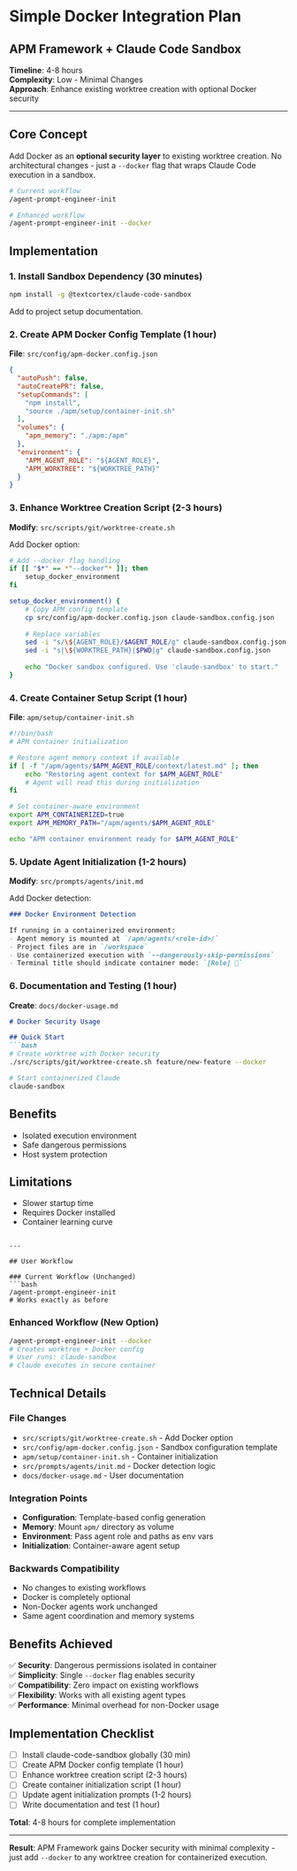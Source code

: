 # Simple Docker Integration Plan
## APM Framework + Claude Code Sandbox

**Timeline**: 4-8 hours  
**Complexity**: Low - Minimal Changes  
**Approach**: Enhance existing worktree creation with optional Docker security

---

## Core Concept

Add Docker as an **optional security layer** to existing worktree creation. No architectural changes - just a `--docker` flag that wraps Claude Code execution in a sandbox.

```bash
# Current workflow
/agent-prompt-engineer-init

# Enhanced workflow  
/agent-prompt-engineer-init --docker
```

## Implementation

### 1. Install Sandbox Dependency (30 minutes)

```bash
npm install -g @textcortex/claude-code-sandbox
```

Add to project setup documentation.

### 2. Create APM Docker Config Template (1 hour)

**File**: `src/config/apm-docker.config.json`
```json
{
  "autoPush": false,
  "autoCreatePR": false,
  "setupCommands": [
    "npm install",
    "source ./apm/setup/container-init.sh"
  ],
  "volumes": {
    "apm_memory": "./apm:/apm"
  },
  "environment": {
    "APM_AGENT_ROLE": "${AGENT_ROLE}",
    "APM_WORKTREE": "${WORKTREE_PATH}"
  }
}
```

### 3. Enhance Worktree Creation Script (2-3 hours)

**Modify**: `src/scripts/git/worktree-create.sh`

Add Docker option:
```bash
# Add --docker flag handling
if [[ "$*" == *"--docker"* ]]; then
    setup_docker_environment
fi

setup_docker_environment() {
    # Copy APM config template
    cp src/config/apm-docker.config.json claude-sandbox.config.json
    
    # Replace variables
    sed -i "s/\${AGENT_ROLE}/$AGENT_ROLE/g" claude-sandbox.config.json
    sed -i "s|\${WORKTREE_PATH}|$PWD|g" claude-sandbox.config.json
    
    echo "Docker sandbox configured. Use 'claude-sandbox' to start."
}
```

### 4. Create Container Setup Script (1 hour)

**File**: `apm/setup/container-init.sh`
```bash
#!/bin/bash
# APM container initialization

# Restore agent memory context if available
if [ -f "/apm/agents/$APM_AGENT_ROLE/context/latest.md" ]; then
    echo "Restoring agent context for $APM_AGENT_ROLE"
    # Agent will read this during initialization
fi

# Set container-aware environment
export APM_CONTAINERIZED=true
export APM_MEMORY_PATH="/apm/agents/$APM_AGENT_ROLE"

echo "APM container environment ready for $APM_AGENT_ROLE"
```

### 5. Update Agent Initialization (1-2 hours)

**Modify**: `src/prompts/agents/init.md`

Add Docker detection:
```markdown
### Docker Environment Detection

If running in a containerized environment:
- Agent memory is mounted at `/apm/agents/<role-id>/`
- Project files are in `/workspace`
- Use containerized execution with `--dangerously-skip-permissions`
- Terminal title should indicate container mode: `[Role] 🐳`
```

### 6. Documentation and Testing (1 hour)

**Create**: `docs/docker-usage.md`
```markdown
# Docker Security Usage

## Quick Start
```bash
# Create worktree with Docker security
./src/scripts/git/worktree-create.sh feature/new-feature --docker

# Start containerized Claude
claude-sandbox
```

## Benefits
- Isolated execution environment
- Safe dangerous permissions
- Host system protection

## Limitations  
- Slower startup time
- Requires Docker installed
- Container learning curve
```

---

## User Workflow

### Current Workflow (Unchanged)
```bash
/agent-prompt-engineer-init
# Works exactly as before
```

### Enhanced Workflow (New Option)
```bash
/agent-prompt-engineer-init --docker
# Creates worktree + Docker config
# User runs: claude-sandbox
# Claude executes in secure container
```

## Technical Details

### File Changes
- `src/scripts/git/worktree-create.sh` - Add Docker option
- `src/config/apm-docker.config.json` - Sandbox configuration template  
- `apm/setup/container-init.sh` - Container initialization
- `src/prompts/agents/init.md` - Docker detection logic
- `docs/docker-usage.md` - User documentation

### Integration Points
- **Configuration**: Template-based config generation
- **Memory**: Mount `apm/` directory as volume
- **Environment**: Pass agent role and paths as env vars
- **Initialization**: Container-aware agent setup

### Backwards Compatibility
- No changes to existing workflows
- Docker is completely optional
- Non-Docker agents work unchanged
- Same agent coordination and memory systems

## Benefits Achieved

✅ **Security**: Dangerous permissions isolated in container  
✅ **Simplicity**: Single `--docker` flag enables security  
✅ **Compatibility**: Zero impact on existing workflows  
✅ **Flexibility**: Works with all existing agent types  
✅ **Performance**: Minimal overhead for non-Docker usage  

## Implementation Checklist

- [ ] Install claude-code-sandbox globally (30 min)
- [ ] Create APM Docker config template (1 hour)  
- [ ] Enhance worktree creation script (2-3 hours)
- [ ] Create container initialization script (1 hour)
- [ ] Update agent initialization prompts (1-2 hours)
- [ ] Write documentation and test (1 hour)

**Total**: 4-8 hours for complete implementation

---

**Result**: APM Framework gains Docker security with minimal complexity - just add `--docker` to any worktree creation for containerized execution.